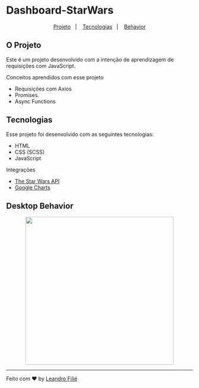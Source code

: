 # Dashboard-StarWars

<p align="center">
  <a href="#o-projeto">Projeto</a>&nbsp;&nbsp;&nbsp;|&nbsp;&nbsp;&nbsp;
  <a href="#tecnologias">Tecnologias</a>&nbsp;&nbsp;&nbsp;|&nbsp;&nbsp;&nbsp;
  <a href="#desktop-behavior">Behavior</a>
</p>

## O Projeto
Este é um projeto desenvolvido com a intenção de aprendizagem de requisições com JavaScript.

Conceitos aprendidos com esse projeto
- Requisições com Axios
- Promises.
- Async Functions

## Tecnologias

Esse projeto foi desenvolvido com as seguintes tecnologias:

- HTML
- CSS (SCSS)
- JavaScript

Integrações
 - [The Star Wars API](https://swapi.dev/)
 - [Google Charts](https://developers.google.com/chart)

## Desktop Behavior
<p align="center">
	<img src='.github/gif-desktop.gif' height="400px">
</p>

---
Feito com :heart: by [Leandro Filié](https://github.com/LeandroFilie)
